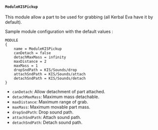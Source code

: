 #### `ModuleKISPickup`

This module allow a part to be used for grabbing (all Kerbal Eva have it by default).

Sample module configuration with the default values :
```
MODULE
{
	name = ModuleKISPickup
	canDetach = false
	detachMaxMass = infinity
	maxDistance = 2
	maxMass = 1
	dropSndPath = KIS/Sounds/drop
	attachSndPath = KIS/Sounds/attach
	detachSndPath = KIS/Sounds/detach
}
```

- `canDetach`: Allow detachment of part attached. 
- `detachMaxMass`: Maximum mass detachable.
- `maxDistance`: Maximum range of grab.
- `maxMass`: Maximum movable part mass.
- `dropSndPath`: Drop sound path.
- `attachSndPath`: Attach sound path.
- `detachSndPath`: Detach sound path.
